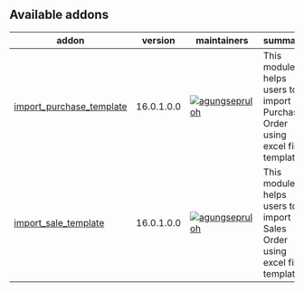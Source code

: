 [//]: # (addons)

Available addons
----------------
addon | version | maintainers | summary
--- | --- | --- | ---
[import_purchase_template](import_purchase_template/) | 16.0.1.0.0 | [![agungsepruloh](https://github.com/agungsepruloh.png?size=30px)](https://github.com/agungsepruloh) | This module helps users to import Purchase Order using excel file template.
[import_sale_template](import_sale_template/) | 16.0.1.0.0 | [![agungsepruloh](https://github.com/agungsepruloh.png?size=30px)](https://github.com/agungsepruloh) | This module helps users to import Sales Order using excel file template.

[//]: # (end addons)